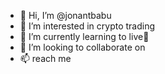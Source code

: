 - 👋 Hi, I’m @jonantbabu
- 👀 I’m interested in crypto trading
- 🌱 I’m currently learning to live🥲
- 💞️ I’m looking to collaborate on 
- 📫  reach me

<!---
jonantbabu/jonantbabu is a ✨ special ✨ repository because its `README.md` (this file) appears on your GitHub profile.
You can click the Preview link to take a look at your changes.
--->
